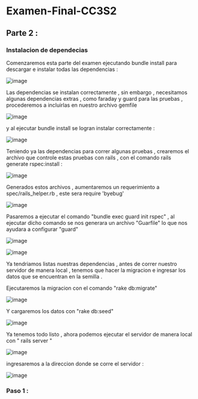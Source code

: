 # Examen-Final-CC3S2
## Parte 2 :
### Instalacion de dependecias 
Comenzaremos esta parte del examen ejecutando bundle install para descargar e instalar todas las dependencias :  

![image](https://github.com/peg1163/Examen-Final-CC3S2/assets/92898224/b8235a63-b280-4bab-b457-0ed84ec77752)  

Las dependencias se instalan correctamente , sin embargo , necesitamos algunas dependencias extras , como faraday y guard para las pruebas , procederemos a incluirlas en nuestro archivo gemfile  

![image](https://github.com/peg1163/Examen-Final-CC3S2/assets/92898224/5819095a-ea28-433b-84ba-4eaf236a8e36)

y al ejecutar bundle install se logran instalar correctamente :

![image](https://github.com/peg1163/Examen-Final-CC3S2/assets/92898224/8bb3fe05-8018-4a1a-8080-3e336b1ba520)  

Teniendo ya las dependencias para correr algunas pruebas , crearemos el archivo que controle estas pruebas con rails , con el comando rails generate rspec:install  :


![image](https://github.com/peg1163/Examen-Final-CC3S2/assets/92898224/3ff74b51-312b-41c4-80fd-47d5d1fbeafc)  
  
Generados estos archivos , aumentaremos un requerimiento a spec/rails_helper.rb 
, este sera  require 'byebug' 

![image](https://github.com/peg1163/Examen-Final-CC3S2/assets/92898224/7a0bfc34-3025-46dc-8fc0-5413e9bb9a0f)  

Pasaremos a ejecutar el comando "bundle exec guard init rspec" , al ejecutar dicho comando se nos generara un archivo "Guarfile" lo que nos ayudara a configurar "guard"

![image](https://github.com/peg1163/Examen-Final-CC3S2/assets/92898224/00ce34b3-8f4b-4d1d-a7f1-53aaa1600b07)  

![image](https://github.com/peg1163/Examen-Final-CC3S2/assets/92898224/fffc67f6-5378-4934-890e-a45714fa2dfa)

Ya tendriamos listas nuestras dependencias , antes de correr nuestro servidor de manera local , tenemos que hacer la migracion e ingresar los datos que se encuentran en la semilla . 

Ejecutaremos la migracion con el comando "rake db:migrate"

![image](https://github.com/peg1163/Examen-Final-CC3S2/assets/92898224/12cbd62f-8733-4943-b5fb-375d50423cf9)  

Y cargaremos los datos con "rake db:seed" 

![image](https://github.com/peg1163/Examen-Final-CC3S2/assets/92898224/c10b27c0-8da4-4210-97d3-b50b4d8952a6)  

Ya tenemos todo listo , ahora podemos ejecutar el servidor de manera local con  " rails server "

![image](https://github.com/peg1163/Examen-Final-CC3S2/assets/92898224/acc871a9-a952-42f2-805a-53baee2f7548)

ingresaremos a la direccion donde se corre el servidor :

![image](https://github.com/peg1163/Examen-Final-CC3S2/assets/92898224/84be81bb-8eed-41f5-9151-254612bdaa2e)  

### Paso 1 : 




  
